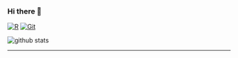 ### Hi there 👋

<!--
## from https://github.com/enixam
**gaospecial/gaospecial** is a ✨ _special_ ✨ repository because its `README.md` (this file) appears on your GitHub profile.

Here are some ideas to get you started:

- 🔭 I’m currently working on ...
- 🌱 I’m currently learning ...
- 👯 I’m looking to collaborate on ...
- 🤔 I’m looking for help with ...
- 💬 Ask me about ...
- 📫 How to reach me: ...
- 😄 Pronouns: ...
- ⚡ Fun fact: ...
-->


[![R](https://img.shields.io/badge/-R-00599C?style=flat&logo=r&link=https://https://github.com/gaospecial)](https://github.com/gaospecial)
[![Git](https://img.shields.io/badge/-Git-black?style=flat&logo=git&link=https://github.com/gaospecial)](https://github.com/gaospecial) 

![github stats](https://github-readme-stats.vercel.app/api?username=gaospecial&show_icons=true&theme=blueberry)


---------------------------------------------------------------------------------------------------------------------------------------------------------------------------------

